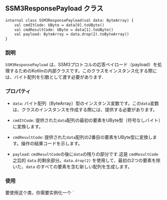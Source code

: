 
## SSM3ResponsePayload クラス
```svg
internal class SSM3ResponsePayload(val data: ByteArray) {
    val cmdItCode: UByte = data[0].toUByte()
    val cmdResultCode: UByte = data[1].toUByte()
    val payload: ByteArray = data.drop(2).toByteArray()
}
```


### 説明

`SSM3ResponsePayload` は、SSM3プロトコルの応答ペイロード（payload）を処理するためのKotlinの内部クラスです。このクラスをインスタンス化する際には、バイト配列を引数として渡す必要があります.

### プロパティ

- `data`: バイト配列（ByteArray）型のインスタンス変数です。この`data`変数は、クラスのインスタンスを作成する際には、提供する必要があります。

- `cmdItCode`: 提供された`data`配列の最初の要素をUByte型（符号なしバイト）に変換します。

- `cmdResultCode`: 提供された`data`配列の2番目の要素をUByte型に変換します。操作の結果コードを示します。

- `payload`: `cmdResultCode`の後に`data`の残りの部分です.这是 `cmdResultCode` 之后的 `data` 的剩余部分。`data.drop(2)` を使用して、最初の2つの要素を除いた、`data` のすべての要素を含む新しい配列を生成します。

### 使用

要使用这个类，你需要实例化一个 `
